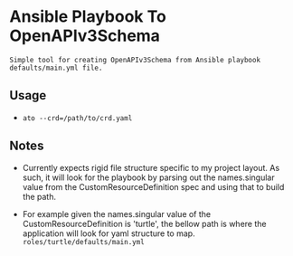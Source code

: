 # **A**nsible Playbook **T**o **O**penAPIv3Schema
    Simple tool for creating OpenAPIv3Schema from Ansible playbook defaults/main.yml file. 
## Usage
* ```ato --crd=/path/to/crd.yaml```
## Notes
* Currently expects rigid file structure specific to my project layout. As such, it will look for the playbook 
by parsing out the names.singular value from the CustomResourceDefinition spec and using that to build the path.

* For example given the names.singular value of the CustomResourceDefinition is 'turtle', the bellow path
is where the application will look for yaml structure to map.  ```roles/turtle/defaults/main.yml```